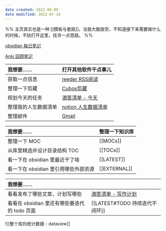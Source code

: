 ```yaml
---
date created: 2022-06-09
date modified: 2022-07-14
---
```


%%
主页其实也是一种 [[模板与套路]]，当我大脑放空，不知道接下来需要做什么的时候，不妨打开这里，找寻一点思路。
%%

[obsidian 每日笔记](obsidian://advanced-uri?daily=true&mode=append)

[Anki 回顾笔记](obsidian://advanced-uri?vault=knowledge-garden&commandid=obsidian-spaced-repetition%253Asrs-note-review-open-note)

| 我想要…… | 打开其他软件干点事儿 |
|:-------------------- |:----------------------------------------------------- |
| 获取一点信息 | [reeder RSS阅读](reeder://) |
| 整理一下剪藏 | [Cubox剪藏](cubox://) |
| 规划今天的任务 | [滴答清单 - 今天](ticktick://v1/show?smartlist=today) |
| 整理我的人生数据清单 | [notion 人生数据清单](notion://) |
| 整理邮件 | [Gmail](gmail://) |

| 我想要…… | 整理一下知识库 |
| :------------------------------------ | :------------ |
| 整理一下 MOC | [[MOCs]] |
| 从库里精选并设计目录结构 TOC | [[TOCs]] |
| 看一下在 obsidian 里最近干了啥 | [[LATEST]] |
| 看一下在 obsidian 里引用哪些外部资源 | [[EXTERNAL]] |

| 我想要…… | |
| :------------------------------------------ | :------------------------------------------------------- |
| 看看发布了哪些文章，计划写哪些 | [滴答清单 - 写作计划](ticktick://v1/show?list=写作笔记) |
| 看看在 obsidian 里还有哪些要迭代的 todo 页面 | [[LATEST#TODO 持续迭代不闭环]] |

![[整个库的统计数据 - dataview]]
